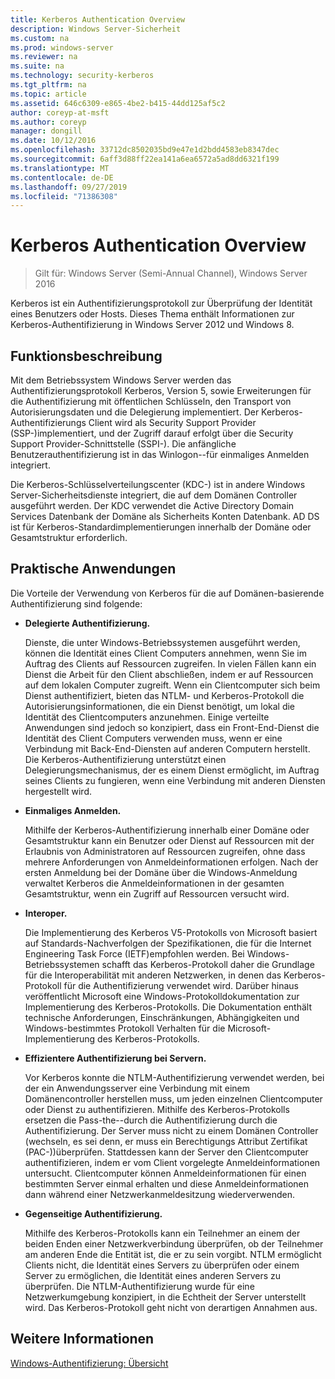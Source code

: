 ```yaml
---
title: Kerberos Authentication Overview
description: Windows Server-Sicherheit
ms.custom: na
ms.prod: windows-server
ms.reviewer: na
ms.suite: na
ms.technology: security-kerberos
ms.tgt_pltfrm: na
ms.topic: article
ms.assetid: 646c6309-e865-4be2-b415-44dd125af5c2
author: coreyp-at-msft
ms.author: coreyp
manager: dongill
ms.date: 10/12/2016
ms.openlocfilehash: 33712dc8502035bd9e47e1d2bdd4583eb8347dec
ms.sourcegitcommit: 6aff3d88ff22ea141a6ea6572a5ad8dd6321f199
ms.translationtype: MT
ms.contentlocale: de-DE
ms.lasthandoff: 09/27/2019
ms.locfileid: "71386308"
---
```

# <a name="kerberos-authentication-overview"></a>Kerberos Authentication Overview

>Gilt für: Windows Server (Semi-Annual Channel), Windows Server 2016

Kerberos ist ein Authentifizierungsprotokoll zur Überprüfung der Identität eines Benutzers oder Hosts. Dieses Thema enthält Informationen zur Kerberos-Authentifizierung in Windows Server 2012 und Windows 8.

## <a name="BKMK_OVER"></a>Funktionsbeschreibung
Mit dem Betriebssystem Windows Server werden das Authentifizierungsprotokoll Kerberos, Version 5, sowie Erweiterungen für die Authentifizierung mit öffentlichen Schlüsseln, den Transport von Autorisierungsdaten und die Delegierung implementiert. Der Kerberos-Authentifizierungs Client wird als Security Support Provider \(SSP-\)implementiert, und der Zugriff darauf erfolgt über die Security Support Provider-Schnittstelle \(SSPI-\). Die anfängliche Benutzerauthentifizierung ist in das Winlogon-\-für einmaliges Anmelden integriert.

Die Kerberos-Schlüsselverteilungscenter \(KDC-\) ist in andere Windows Server-Sicherheitsdienste integriert, die auf dem Domänen Controller ausgeführt werden. Der KDC verwendet die Active Directory Domain Services Datenbank der Domäne als Sicherheits Konten Datenbank. AD DS ist für Kerberos-Standardimplementierungen innerhalb der Domäne oder Gesamtstruktur erforderlich.

## <a name="kerb_tr_Kerb_Benefits"></a>Praktische Anwendungen
Die Vorteile der Verwendung von Kerberos für die auf Domänen\-basierende Authentifizierung sind folgende:

-   **Delegierte Authentifizierung.**

    Dienste, die unter Windows-Betriebssystemen ausgeführt werden, können die Identität eines Client Computers annehmen, wenn Sie im Auftrag des Clients auf Ressourcen zugreifen. In vielen Fällen kann ein Dienst die Arbeit für den Client abschließen, indem er auf Ressourcen auf dem lokalen Computer zugreift. Wenn ein Clientcomputer sich beim Dienst authentifiziert, bieten das NTLM- und Kerberos-Protokoll die Autorisierungsinformationen, die ein Dienst benötigt, um lokal die Identität des Clientcomputers anzunehmen. Einige verteilte Anwendungen sind jedoch so konzipiert, dass ein Front\-End-Dienst die Identität des Client Computers verwenden muss, wenn er eine Verbindung mit Back\-End-Diensten auf anderen Computern herstellt. Die Kerberos-Authentifizierung unterstützt einen Delegierungsmechanismus, der es einem Dienst ermöglicht, im Auftrag seines Clients zu fungieren, wenn eine Verbindung mit anderen Diensten hergestellt wird.

-   **Einmaliges Anmelden.**

    Mithilfe der Kerberos-Authentifizierung innerhalb einer Domäne oder Gesamtstruktur kann ein Benutzer oder Dienst auf Ressourcen mit der Erlaubnis von Administratoren auf Ressourcen zugreifen, ohne dass mehrere Anforderungen von Anmeldeinformationen erfolgen. Nach der ersten Anmeldung bei der Domäne über die Windows-Anmeldung verwaltet Kerberos die Anmeldeinformationen in der gesamten Gesamtstruktur, wenn ein Zugriff auf Ressourcen versucht wird.

-   **Interoper.**

    Die Implementierung des Kerberos V5-Protokolls von Microsoft basiert auf Standards\-Nachverfolgen der Spezifikationen, die für die Internet Engineering Task Force \(IETF\)empfohlen werden. Bei Windows-Betriebssystemen schafft das Kerberos-Protokoll daher die Grundlage für die Interoperabilität mit anderen Netzwerken, in denen das Kerberos-Protokoll für die Authentifizierung verwendet wird. Darüber hinaus veröffentlicht Microsoft eine Windows-Protokolldokumentation zur Implementierung des Kerberos-Protokolls. Die Dokumentation enthält technische Anforderungen, Einschränkungen, Abhängigkeiten und Windows\-bestimmtes Protokoll Verhalten für die Microsoft-Implementierung des Kerberos-Protokolls.

-   **Effizientere Authentifizierung bei Servern.**

    Vor Kerberos konnte die NTLM-Authentifizierung verwendet werden, bei der ein Anwendungsserver eine Verbindung mit einem Domänencontroller herstellen muss, um jeden einzelnen Clientcomputer oder Dienst zu authentifizieren. Mithilfe des Kerberos-Protokolls ersetzen die Pass-the-\-durch die Authentifizierung durch die Authentifizierung. Der Server muss nicht zu einem Domänen Controller \(wechseln, es sei denn, er muss ein Berechtigungs Attribut Zertifikat \(PAC-\)\)überprüfen. Stattdessen kann der Server den Clientcomputer authentifizieren, indem er vom Client vorgelegte Anmeldeinformationen untersucht. Clientcomputer können Anmeldeinformationen für einen bestimmten Server einmal erhalten und diese Anmeldeinformationen dann während einer Netzwerkanmeldesitzung wiederverwenden.

-   **Gegenseitige Authentifizierung.**

    Mithilfe des Kerberos-Protokolls kann ein Teilnehmer an einem der beiden Enden einer Netzwerkverbindung überprüfen, ob der Teilnehmer am anderen Ende die Entität ist, die er zu sein vorgibt. NTLM ermöglicht Clients nicht, die Identität eines Servers zu überprüfen oder einem Server zu ermöglichen, die Identität eines anderen Servers zu überprüfen. Die NTLM-Authentifizierung wurde für eine Netzwerkumgebung konzipiert, in die Echtheit der Server unterstellt wird. Das Kerberos-Protokoll geht nicht von derartigen Annahmen aus.

## <a name="see-also"></a>Weitere Informationen
[Windows-Authentifizierung: Übersicht](../windows-authentication/windows-authentication-overview.md)


